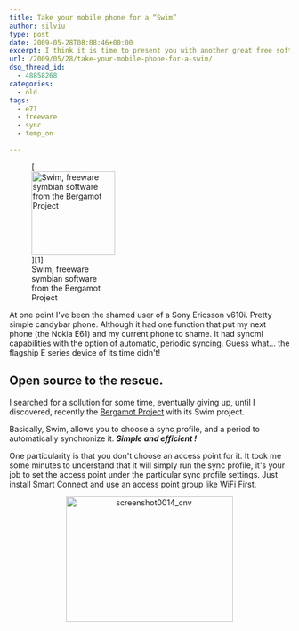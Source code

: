 ```yaml
---
title: Take your mobile phone for a “Swim”
author: silviu
type: post
date: 2009-05-28T08:08:46+00:00
excerpt: I think it is time to present you with another great free software title for your Nokia E71
url: /2009/05/28/take-your-mobile-phone-for-a-swim/
dsq_thread_id:
  - 48858268
categories:
  - old
tags:
  - e71
  - freeware
  - sync
  - temp_on

---
```

<figure id="attachment_136" aria-describedby="caption-attachment-136" style="width: 150px" class="wp-caption alignright">[<img decoding="async" loading="lazy" class="size-thumbnail wp-image-136 " title="screenshot0013_cnv" src="http://blog.silviuvulcan.ro/wp-content/uploads/sites/2/2009/05/screenshot0013_cnv-150x150.jpg" alt="Swim, freeware symbian software from the Bergamot Project" width="150" height="150" />][1]<figcaption id="caption-attachment-136" class="wp-caption-text">Swim, freeware symbian software from the Bergamot Project</figcaption></figure>

At one point I've been the shamed user of a Sony Ericsson v610i. Pretty simple candybar phone. Although it had one function that put my next phone (the Nokia E61) and my current phone to shame. It had syncml capabilities with the option of automatic, periodic syncing. Guess what&#8230; the flagship E series device of its time didn't!

## Open source to the rescue.

I searched for a sollution for some time, eventually giving up, until I discovered, recently the [Bergamot Project][2] with its Swim project.

Basically, Swim, allows you to choose a sync profile, and a period to automatically synchronize it. _**Simple and efficient !**_

One particularity is that you don't choose an access point for it. It took me some minutes to understand that it will simply run the sync profile, it's your job to set the access point under the particular sync profile settings. Just install Smart Connect and use an access point group like WiFi First.

<p style="text-align: center">
  <img decoding="async" loading="lazy" class="size-medium wp-image-137 aligncenter" title="screenshot0014_cnv" src="http://blog.silviuvulcan.ro/wp-content/uploads/sites/2/2009/05/screenshot0014_cnv-300x225.jpg" alt="screenshot0014_cnv" width="300" height="225" />
</p>

<p style="text-align: center">

 [1]: http://blog.silviuvulcan.ro/wp-content/uploads/sites/2/2009/05/screenshot0013_cnv.jpg
 [2]: http://code.google.com/p/bergamot/